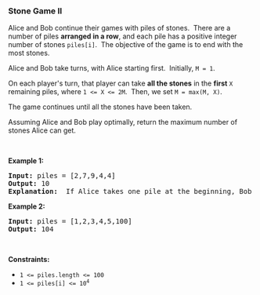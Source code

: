 
<h3>Stone Game II</h3>
<div><p>Alice and Bob continue their games with piles of stones.  There are a number of piles <strong>arranged in a row</strong>, and each pile has a positive integer number of stones <code>piles[i]</code>.  The objective of the game is to end with the most stones. </p>
<p>Alice and Bob take turns, with Alice starting first.  Initially, <code>M = 1</code>.</p>
<p>On each player's turn, that player can take <strong>all the stones</strong> in the <strong>first</strong> <code>X</code> remaining piles, where <code>1 &lt;= X &lt;= 2M</code>.  Then, we set <code>M = max(M, X)</code>.</p>
<p>The game continues until all the stones have been taken.</p>
<p>Assuming Alice and Bob play optimally, return the maximum number of stones Alice can get.</p>
<p> </p>
<p><strong>Example 1:</strong></p>
<pre><strong>Input:</strong> piles = [2,7,9,4,4]
<strong>Output:</strong> 10
<strong>Explanation:</strong>  If Alice takes one pile at the beginning, Bob takes two piles, then Alice takes 2 piles again. Alice can get 2 + 4 + 4 = 10 piles in total. If Alice takes two piles at the beginning, then Bob can take all three piles left. In this case, Alice get 2 + 7 = 9 piles in total. So we return 10 since it's larger. 
</pre>
<p><strong>Example 2:</strong></p>
<pre><strong>Input:</strong> piles = [1,2,3,4,5,100]
<strong>Output:</strong> 104
</pre>
<p> </p>
<p><strong>Constraints:</strong></p>
<ul>
<li><code>1 &lt;= piles.length &lt;= 100</code></li>
<li><code>1 &lt;= piles[i] &lt;= 10<sup>4</sup></code></li>
</ul>
</div>
